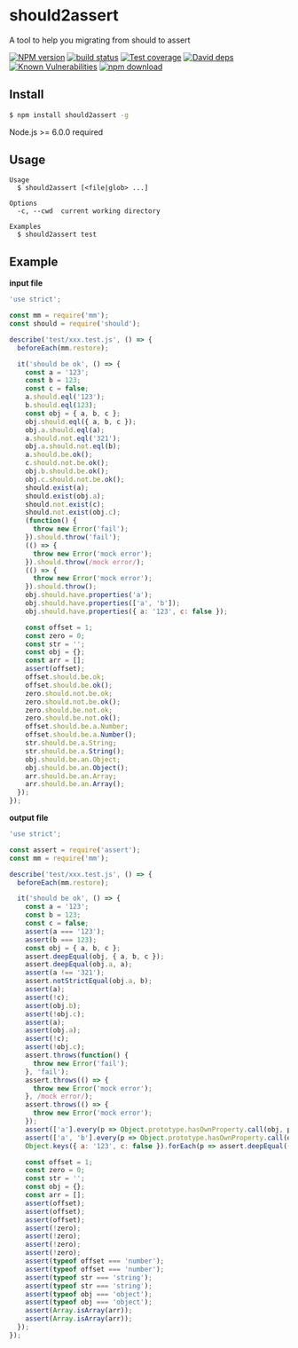 # should2assert
A tool to help you migrating from should to assert

[![NPM version][npm-image]][npm-url]
[![build status][travis-image]][travis-url]
[![Test coverage][codecov-image]][codecov-url]
[![David deps][david-image]][david-url]
[![Known Vulnerabilities][snyk-image]][snyk-url]
[![npm download][download-image]][download-url]

[npm-image]: https://img.shields.io/npm/v/should2assert.svg?style=flat-square
[npm-url]: https://npmjs.org/package/should2assert
[travis-image]: https://img.shields.io/travis/node-modules/should2assert.svg?style=flat-square
[travis-url]: https://travis-ci.org/node-modules/should2assert
[codecov-image]: https://codecov.io/gh/node-modules/should2assert/branch/master/graph/badge.svg
[codecov-url]: https://codecov.io/gh/node-modules/should2assert
[david-image]: https://img.shields.io/david/node-modules/should2assert.svg?style=flat-square
[david-url]: https://david-dm.org/node-modules/should2assert
[snyk-image]: https://snyk.io/test/npm/should2assert/badge.svg?style=flat-square
[snyk-url]: https://snyk.io/test/npm/should2assert
[download-image]: https://img.shields.io/npm/dm/should2assert.svg?style=flat-square
[download-url]: https://npmjs.org/package/should2assert

## Install

```bash
$ npm install should2assert -g
```

Node.js >= 6.0.0 required

## Usage

```
Usage
  $ should2assert [<file|glob> ...]

Options
  -c, --cwd  current working directory

Examples
  $ should2assert test
```

## Example

**input file**
```js
'use strict';

const mm = require('mm');
const should = require('should');

describe('test/xxx.test.js', () => {
  beforeEach(mm.restore);

  it('should be ok', () => {
    const a = '123';
    const b = 123;
    const c = false;
    a.should.eql('123');
    b.should.eql(123);
    const obj = { a, b, c };
    obj.should.eql({ a, b, c });
    obj.a.should.eql(a);
    a.should.not.eql('321');
    obj.a.should.not.eql(b);
    a.should.be.ok();
    c.should.not.be.ok();
    obj.b.should.be.ok();
    obj.c.should.not.be.ok();
    should.exist(a);
    should.exist(obj.a);
    should.not.exist(c);
    should.not.exist(obj.c);
    (function() {
      throw new Error('fail');
    }).should.throw('fail');
    (() => {
      throw new Error('mock error');
    }).should.throw(/mock error/);
    (() => {
      throw new Error('mock error');
    }).should.throw();
    obj.should.have.properties('a');
    obj.should.have.properties(['a', 'b']);
    obj.should.have.properties({ a: '123', c: false });

    const offset = 1;
    const zero = 0;
    const str = '';
    const obj = {};
    const arr = [];
    assert(offset);
    offset.should.be.ok;
    offset.should.be.ok();
    zero.should.not.be.ok;
    zero.should.not.be.ok();
    zero.should.be.not.ok;
    zero.should.be.not.ok();
    offset.should.be.a.Number;
    offset.should.be.a.Number();
    str.should.be.a.String;
    str.should.be.a.String();
    obj.should.be.an.Object;
    obj.should.be.an.Object();
    arr.should.be.an.Array;
    arr.should.be.an.Array();
  });
});
```

**output file**
```js
'use strict';

const assert = require('assert');
const mm = require('mm');

describe('test/xxx.test.js', () => {
  beforeEach(mm.restore);

  it('should be ok', () => {
    const a = '123';
    const b = 123;
    const c = false;
    assert(a === '123');
    assert(b === 123);
    const obj = { a, b, c };
    assert.deepEqual(obj, { a, b, c });
    assert.deepEqual(obj.a, a);
    assert(a !== '321');
    assert.notStrictEqual(obj.a, b);
    assert(a);
    assert(!c);
    assert(obj.b);
    assert(!obj.c);
    assert(a);
    assert(obj.a);
    assert(!c);
    assert(!obj.c);
    assert.throws(function() {
      throw new Error('fail');
    }, 'fail');
    assert.throws(() => {
      throw new Error('mock error');
    }, /mock error/);
    assert.throws(() => {
      throw new Error('mock error');
    });
    assert(['a'].every(p => Object.prototype.hasOwnProperty.call(obj, p)));
    assert(['a', 'b'].every(p => Object.prototype.hasOwnProperty.call(obj, p)));
    Object.keys({ a: '123', c: false }).forEach(p => assert.deepEqual((obj)[p], ({ a: '123', c: false })[p]));

    const offset = 1;
    const zero = 0;
    const str = '';
    const obj = {};
    const arr = [];
    assert(offset);
    assert(offset);
    assert(offset);
    assert(!zero);
    assert(!zero);
    assert(!zero);
    assert(!zero);
    assert(typeof offset === 'number');
    assert(typeof offset === 'number');
    assert(typeof str === 'string');
    assert(typeof str === 'string');
    assert(typeof obj === 'object');
    assert(typeof obj === 'object');
    assert(Array.isArray(arr));
    assert(Array.isArray(arr));
  });
});
```